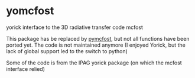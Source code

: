 # yomcfost
yorick interface to the 3D radiative transfer code mcfost

This package has be replaced by [pymcfost](https://github.com/cpinte/pymcfost), but not all functions have been ported yet.
The code is not maintained anymore (I enjoyed Yorick, but the lack of global support led to the switch to python)

Some of the code is from the IPAG yorick package (on which the mcfost interface relied)
